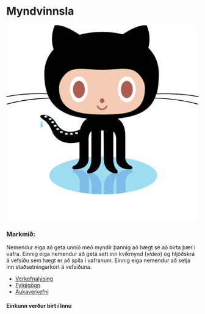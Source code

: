 # Myndvinnsla

![Octocat](github-octocat.svg)

### Markmið:
Nemendur eiga að geta unnið með myndir þannig að hægt sé að birta þær í vafra. Einnig eiga nemendur að geta sett inn kvikmynd (_video_) og hljóðskrá á vefsíðu sem hægt er að spila í vafranum. Einnig eiga nemendur að setja inn staðsetningarkort á vefsíðuna. 

* [Verkefnalýsing](Verkefni_6.pdf)
* [Fylgigögn](https://github.com/vefgrunnur/21H/tree/main/S%C3%BDnid%C3%A6mi/V-6/images)
* [Aukaverkefni](aukaverkefni.md)

#### Einkunn verður birt í Innu
